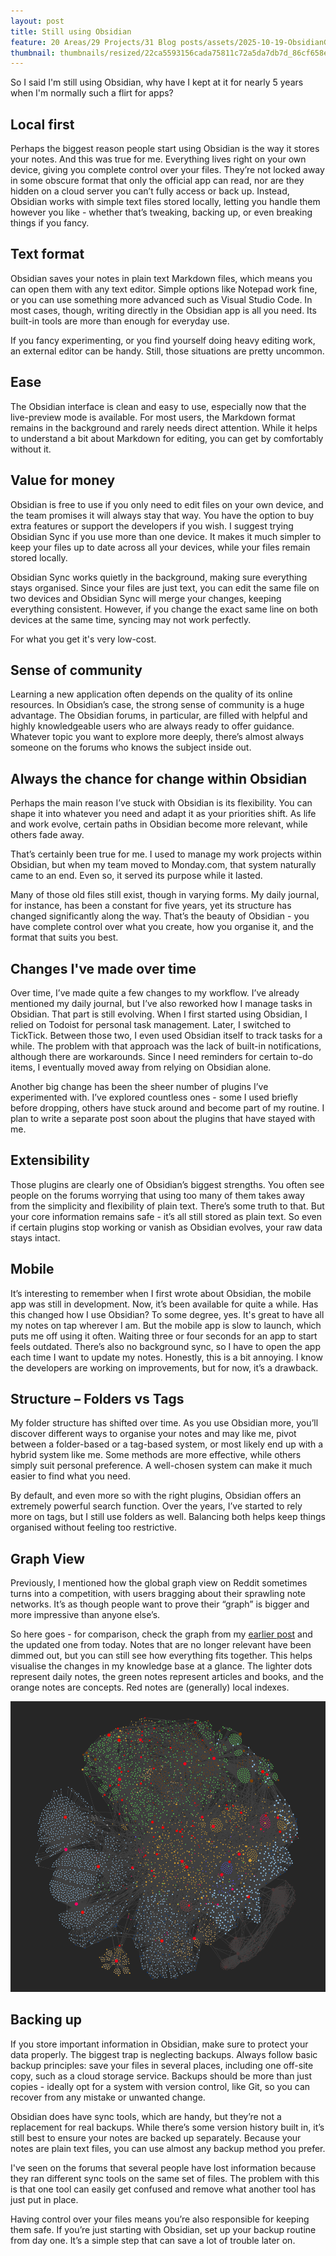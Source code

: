 ```yaml
---
layout: post
title: Still using Obsidian
feature: 20 Areas/29 Projects/31 Blog posts/assets/2025-10-19-ObsidianGraphView.png
thumbnail: thumbnails/resized/22ca5593156cada75811c72a5da7db7d_86cf658e.webp
---
```


So I said I'm still using Obsidian, why have I kept at it for nearly 5 years when I'm normally such a flirt for apps?

## Local first

Perhaps the biggest reason people start using Obsidian is the way it stores your notes. And this was true for me. Everything lives right on your own device, giving you complete control over your files. They’re not locked away in some obscure format that only the official app can read, nor are they hidden on a cloud server you can’t fully access or back up. Instead, Obsidian works with simple text files stored locally, letting you handle them however you like - whether that’s tweaking, backing up, or even breaking things if you fancy.

## Text format

Obsidian saves your notes in plain text Markdown files, which means you can open them with any text editor. Simple options like Notepad work fine, or you can use something more advanced such as Visual Studio Code. In most cases, though, writing directly in the Obsidian app is all you need. Its built-in tools are more than enough for everyday use.

If you fancy experimenting, or you find yourself doing heavy editing work, an external editor can be handy. Still, those situations are pretty uncommon.

## Ease

The Obsidian interface is clean and easy to use, especially now that the live-preview mode is available. For most users, the Markdown format remains in the background and rarely needs direct attention. While it helps to understand a bit about Markdown for editing, you can get by comfortably without it.

## Value for money

Obsidian is free to use if you only need to edit files on your own device, and the team promises it will always stay that way. You have the option to buy extra features or support the developers if you wish. I suggest trying Obsidian Sync if you use more than one device. It makes it much simpler to keep your files up to date across all your devices, while your files remain stored locally.

Obsidian Sync works quietly in the background, making sure everything stays organised. Since your files are just text, you can edit the same file on two devices and Obsidian Sync will merge your changes, keeping everything consistent. However, if you change the exact same line on both devices at the same time, syncing may not work perfectly.

For what you get it's very low-cost.

## Sense of community

Learning a new application often depends on the quality of its online resources. In Obsidian’s case, the strong sense of community is a huge advantage. The Obsidian forums, in particular, are filled with helpful and highly knowledgeable users who are always ready to offer guidance. Whatever topic you want to explore more deeply, there’s almost always someone on the forums who knows the subject inside out.

## Always the chance for change within Obsidian

Perhaps the main reason I’ve stuck with Obsidian is its flexibility. You can shape it into whatever you need and adapt it as your priorities shift. As life and work evolve, certain paths in Obsidian become more relevant, while others fade away.

That’s certainly been true for me. I used to manage my work projects within Obsidian, but when my team moved to Monday.com, that system naturally came to an end. Even so, it served its purpose while it lasted.

Many of those old files still exist, though in varying forms. My daily journal, for instance, has been a constant for five years, yet its structure has changed significantly along the way. That’s the beauty of Obsidian - you have complete control over what you create, how you organise it, and the format that suits you best.

## Changes I've made over time

Over time, I’ve made quite a few changes to my workflow. I’ve already mentioned my daily journal, but I’ve also reworked how I manage tasks in Obsidian. That part is still evolving. When I first started using Obsidian, I relied on Todoist for personal task management. Later, I switched to TickTick. Between those two, I even used Obsidian itself to track tasks for a while. The problem with that approach was the lack of built-in notifications, although there are workarounds. Since I need reminders for certain to-do items, I eventually moved away from relying on Obsidian alone.

Another big change has been the sheer number of plugins I’ve experimented with. I’ve explored countless ones - some I used briefly before dropping, others have stuck around and become part of my routine. I plan to write a separate post soon about the plugins that have stayed with me.

## Extensibility

Those plugins are clearly one of Obsidian’s biggest strengths. You often see people on the forums worrying that using too many of them takes away from the simplicity and flexibility of plain text. There’s some truth to that. But your core information remains safe -  it’s all still stored as plain text. So even if certain plugins stop working or vanish as Obsidian evolves, your raw data stays intact.

## Mobile

It’s interesting to remember when I first wrote about Obsidian, the mobile app was still in development. Now, it’s been available for quite a while. Has this changed how I use Obsidian? To some degree, yes. It's great to have all my notes on tap wherever I am. But the mobile app is slow to launch, which puts me off using it often. Waiting three or four seconds for an app to start feels outdated. There’s also no background sync, so I have to open the app each time I want to update my notes. Honestly, this is a bit annoying. I know the developers are working on improvements, but for now, it’s a drawback.

## Structure – Folders vs Tags

My folder structure has shifted over time. As you use Obsidian more, you’ll discover different ways to organise your notes and may like me, pivot between a folder-based or a tag-based system, or most likely end up with a hybrid system like me. Some methods are more effective, while others simply suit personal preference. A well-chosen system can make it much easier to find what you need.

By default, and even more so with the right plugins, Obsidian offers an extremely powerful search function. Over the years, I’ve started to rely more on tags, but I still use folders as well. Balancing both helps keep things organised without feeling too restrictive.

## Graph View

Previously, I mentioned how the global graph view on Reddit sometimes turns into a competition, with users bragging about their sprawling note networks. It’s as though people want to prove their “graph” is bigger and more impressive than anyone else’s.

So here goes - for comparison, check the graph from my [earlier post](/using-obsidian) and the updated one from today. Notes that are no longer relevant have been dimmed out, but you can still see how everything fits together. This helps visualise the changes in my knowledge base at a glance. The lighter dots represent daily notes, the green notes represent articles and books, and the orange notes are concepts. Red notes are (generally) local indexes.

![Obsidian graph view](../assets/2025-10-19-ObsidianGraphView.png)

## Backing up

If you store important information in Obsidian, make sure to protect your data properly. The biggest trap is neglecting backups. Always follow basic backup principles: save your files in several places, including one off-site copy, such as a cloud storage service. Backups should be more than just copies - ideally opt for a system with version control, like Git, so you can recover from any mistake or unwanted change.

Obsidian does have sync tools, which are handy, but they’re not a replacement for real backups. While there’s some version history built in, it’s still best to ensure your notes are backed up separately. Because your notes are plain text files, you can use almost any backup method you prefer.

I've seen on the forums that several people have lost information because they ran different sync tools on the same set of files. The problem with this is that one tool can easily get confused and remove what another tool has just put in place.

Having control over your files means you’re also responsible for keeping them safe. If you’re just starting with Obsidian, set up your backup routine from day one. It’s a simple step that can save a lot of trouble later on.
